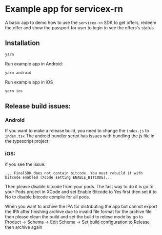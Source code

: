 # Example app for servicex-rn

A basic app to demo how to use the `servicex-rn` SDK to get offers, redeem the offer and show the passport for user to login to see the offers's status

## Installation

```sh
yarn
```

Run example app in Android:

```sh
yarn android
```

Run example app in iOS

```sh
yarn ios
```

## Release build issues:

### Android

If you want to make a release build, you need to change the `index.js` to `index.tsx` The android bundler script has issues with bundling the js file in the typescript project

### iOS:

if you see the issue:

```
... FinalSDK does not contain bitcode. You must rebuild it with bitcode enabled (Xcode setting ENABLE_BITCODE)...
```

Then please disable bitcode from your pods. The fast way to do it is go to your Pods project in XCode and set Enable Bitcode to Yes first then set it to No to disable bitcode complie for all pods.

When you want to archive the IPA for distributing the app but cannot export the IPA after finishing archive due to invalid file format for the archive file then please clean the build and set the build to relese mode by go to Product -> Schema -> Edit Schema -> Set build configuration to Release then archive again
